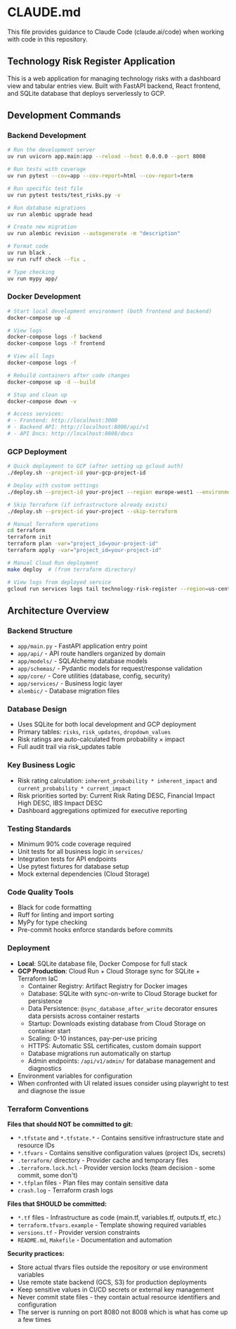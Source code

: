 # CLAUDE.md

This file provides guidance to Claude Code (claude.ai/code) when working with code in this repository.

## Technology Risk Register Application

This is a web application for managing technology risks with a dashboard view and tabular entries view. Built with FastAPI backend, React frontend, and SQLite database that deploys serverlessly to GCP.

## Development Commands

### Backend Development
```bash
# Run the development server
uv run uvicorn app.main:app --reload --host 0.0.0.0 --port 8008

# Run tests with coverage
uv run pytest --cov=app --cov-report=html --cov-report=term

# Run specific test file
uv run pytest tests/test_risks.py -v

# Run database migrations
uv run alembic upgrade head

# Create new migration
uv run alembic revision --autogenerate -m "description"

# Format code
uv run black .
uv run ruff check --fix .

# Type checking
uv run mypy app/
```

### Docker Development
```bash
# Start local development environment (both frontend and backend)
docker-compose up -d

# View logs
docker-compose logs -f backend
docker-compose logs -f frontend

# View all logs
docker-compose logs -f

# Rebuild containers after code changes
docker-compose up -d --build

# Stop and clean up
docker-compose down -v

# Access services:
# - Frontend: http://localhost:3000
# - Backend API: http://localhost:8008/api/v1
# - API Docs: http://localhost:8008/docs
```

### GCP Deployment
```bash
# Quick deployment to GCP (after setting up gcloud auth)
./deploy.sh --project-id your-gcp-project-id

# Deploy with custom settings
./deploy.sh --project-id your-project --region europe-west1 --environment staging

# Skip Terraform (if infrastructure already exists)
./deploy.sh --project-id your-project --skip-terraform

# Manual Terraform operations
cd terraform
terraform init
terraform plan -var="project_id=your-project-id"
terraform apply -var="project_id=your-project-id"

# Manual Cloud Run deployment
make deploy  # (from terraform directory)

# View logs from deployed service
gcloud run services logs tail technology-risk-register --region=us-central1
```

## Architecture Overview

### Backend Structure
- `app/main.py` - FastAPI application entry point
- `app/api/` - API route handlers organized by domain
- `app/models/` - SQLAlchemy database models
- `app/schemas/` - Pydantic models for request/response validation
- `app/core/` - Core utilities (database, config, security)
- `app/services/` - Business logic layer
- `alembic/` - Database migration files

### Database Design
- Uses SQLite for both local development and GCP deployment
- Primary tables: `risks`, `risk_updates`, `dropdown_values`
- Risk ratings are auto-calculated from probability × impact
- Full audit trail via risk_updates table

### Key Business Logic
- Risk rating calculation: `inherent_probability * inherent_impact` and `current_probability * current_impact`
- Risk priorities sorted by: Current Risk Rating DESC, Financial Impact High DESC, IBS Impact DESC
- Dashboard aggregations optimized for executive reporting

### Testing Standards
- Minimum 90% code coverage required
- Unit tests for all business logic in `services/`
- Integration tests for API endpoints
- Use pytest fixtures for database setup
- Mock external dependencies (Cloud Storage)

### Code Quality Tools
- Black for code formatting
- Ruff for linting and import sorting
- MyPy for type checking
- Pre-commit hooks enforce standards before commits

### Deployment
- **Local**: SQLite database file, Docker Compose for full stack
- **GCP Production**: Cloud Run + Cloud Storage sync for SQLite + Terraform IaC
  - Container Registry: Artifact Registry for Docker images
  - Database: SQLite with sync-on-write to Cloud Storage bucket for persistence
  - Data Persistence: `@sync_database_after_write` decorator ensures data persists across container restarts
  - Startup: Downloads existing database from Cloud Storage on container start
  - Scaling: 0-10 instances, pay-per-use pricing
  - HTTPS: Automatic SSL certificates, custom domain support
  - Database migrations run automatically on startup
  - Admin endpoints: `/api/v1/admin/` for database management and diagnostics
- Environment variables for configuration
- When confronted with UI related issues consider using playwright to test and diagnose the issue

### Terraform Conventions
**Files that should NOT be committed to git:**
- `*.tfstate` and `*.tfstate.*` - Contains sensitive infrastructure state and resource IDs
- `*.tfvars` - Contains sensitive configuration values (project IDs, secrets)
- `.terraform/` directory - Provider cache and temporary files
- `.terraform.lock.hcl` - Provider version locks (team decision - some commit, some don't)
- `*.tfplan` files - Plan files may contain sensitive data
- `crash.log` - Terraform crash logs

**Files that SHOULD be committed:**
- `*.tf` files - Infrastructure as code (main.tf, variables.tf, outputs.tf, etc.)
- `terraform.tfvars.example` - Template showing required variables
- `versions.tf` - Provider version constraints
- `README.md`, `Makefile` - Documentation and automation

**Security practices:**
- Store actual tfvars files outside the repository or use environment variables
- Use remote state backend (GCS, S3) for production deployments
- Keep sensitive values in CI/CD secrets or external key management
- Never commit state files - they contain actual resource identifiers and configuration
- The server is running on port 8080 not 8008 which is what has come up a few times
